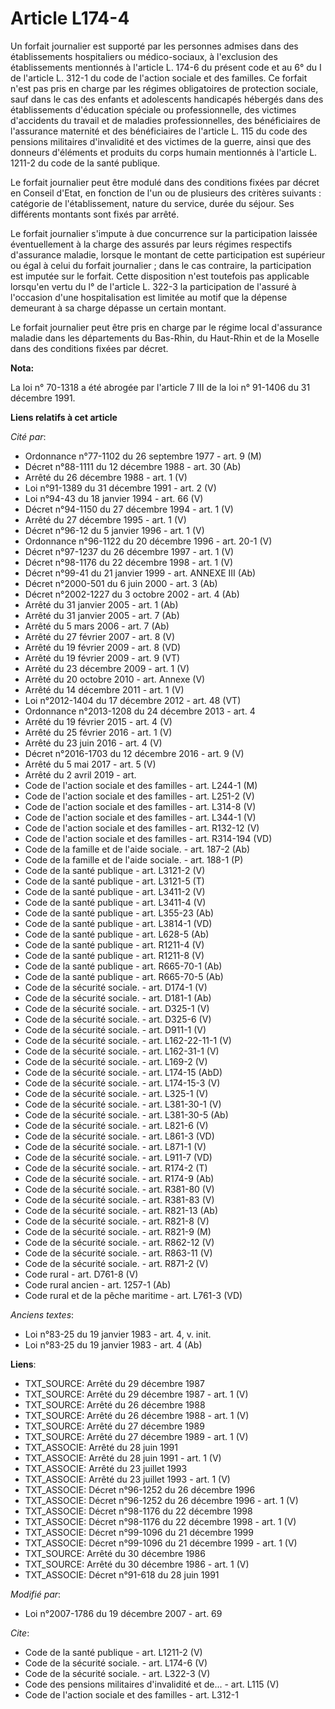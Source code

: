# Article L174-4

Un forfait journalier est supporté par les personnes admises dans des établissements hospitaliers ou médico-sociaux, à
l'exclusion des établissements mentionnés à l'article L. 174-6 du présent code et au 6° du I de l'article L. 312-1 du code de
l'action sociale et des familles. Ce forfait n'est pas pris en charge par les régimes obligatoires de protection sociale,
sauf dans le cas des enfants et adolescents handicapés hébergés dans des établissements d'éducation spéciale ou
professionnelle, des victimes d'accidents du travail et de maladies professionnelles, des bénéficiaires de l'assurance
maternité et des bénéficiaires de l'article L. 115 du code des pensions militaires d'invalidité et des victimes de la guerre,
ainsi que des donneurs d'éléments et produits du corps humain mentionnés à l'article L. 1211-2 du code de la santé publique. 

Le forfait journalier peut être modulé dans des conditions fixées par décret en Conseil d'Etat, en fonction de l'un ou de
plusieurs des critères suivants : catégorie de l'établissement, nature du service, durée du séjour. Ses différents montants
sont fixés par arrêté. 

Le forfait journalier s'impute à due concurrence sur la participation laissée éventuellement à la charge des assurés par
leurs régimes respectifs d'assurance maladie, lorsque le montant de cette participation est supérieur ou égal à celui du
forfait journalier ; dans le cas contraire, la participation est imputée sur le forfait. Cette disposition n'est toutefois
pas applicable lorsqu'en vertu du l° de l'article L. 322-3 la participation de l'assuré à l'occasion d'une hospitalisation
est limitée au motif que la dépense demeurant à sa charge dépasse un certain montant. 

Le forfait journalier peut être pris en charge par le régime local d'assurance maladie dans les départements du Bas-Rhin, du
Haut-Rhin et de la Moselle dans des conditions fixées par décret.

**Nota:**

La loi n° 70-1318 a été abrogée par l'article 7 III de la loi n° 91-1406 du 31 décembre 1991.

**Liens relatifs à cet article**

_Cité par_:

  - Ordonnance n°77-1102 du 26 septembre 1977 - art. 9 (M)
  - Décret n°88-1111 du 12 décembre 1988 - art. 30 (Ab)
  - Arrêté du 26 décembre 1988 - art. 1 (V)
  - Loi n°91-1389 du 31 décembre 1991 - art. 2 (V)
  - Loi n°94-43 du 18 janvier 1994 - art. 66 (V)
  - Décret n°94-1150 du 27 décembre 1994 - art. 1 (V)
  - Arrêté du 27 décembre 1995 - art. 1 (V)
  - Décret n°96-12 du 5 janvier 1996 - art. 1 (V)
  - Ordonnance n°96-1122 du 20 décembre 1996 - art. 20-1 (V)
  - Décret n°97-1237 du 26 décembre 1997 - art. 1 (V)
  - Décret n°98-1176 du 22 décembre 1998 - art. 1 (V)
  - Décret n°99-41 du 21 janvier 1999 - art. ANNEXE III (Ab)
  - Décret n°2000-501 du 6 juin 2000 - art. 3 (Ab)
  - Décret n°2002-1227 du 3 octobre 2002 - art. 4 (Ab)
  - Arrêté du 31 janvier 2005 - art. 1 (Ab)
  - Arrêté du 31 janvier 2005 - art. 7 (Ab)
  - Arrêté du 5 mars 2006 - art. 7 (Ab)
  - Arrêté du 27 février 2007 - art. 8 (V)
  - Arrêté du 19 février 2009 - art. 8 (VD)
  - Arrêté du 19 février 2009 - art. 9 (VT)
  - Arrêté du 23 décembre 2009 - art. 1 (V)
  - Arrêté du 20 octobre 2010 - art. Annexe (V)
  - Arrêté du 14 décembre 2011 - art. 1 (V)
  - Loi n°2012-1404 du 17 décembre 2012 - art. 48 (VT)
  - Ordonnance n°2013-1208 du 24 décembre 2013 - art. 4
  - Arrêté du 19 février 2015 - art. 4 (V)
  - Arrêté du 25 février 2016 - art. 1 (V)
  - Arrêté du 23 juin 2016 - art. 4 (V)
  - Décret n°2016-1703 du 12 décembre 2016 - art. 9 (V)
  - Arrêté du 5 mai 2017 - art. 5 (V)
  - Arrêté du 2 avril 2019 - art.
  - Code de l'action sociale et des familles - art. L244-1 (M)
  - Code de l'action sociale et des familles - art. L251-2 (V)
  - Code de l'action sociale et des familles - art. L314-8 (V)
  - Code de l'action sociale et des familles - art. L344-1 (V)
  - Code de l'action sociale et des familles - art. R132-12 (V)
  - Code de l'action sociale et des familles - art. R314-194 (VD)
  - Code de la famille et de l'aide sociale. - art. 187-2 (Ab)
  - Code de la famille et de l'aide sociale. - art. 188-1 (P)
  - Code de la santé publique - art. L3121-2 (V)
  - Code de la santé publique - art. L3121-5 (T)
  - Code de la santé publique - art. L3411-2 (V)
  - Code de la santé publique - art. L3411-4 (V)
  - Code de la santé publique - art. L355-23 (Ab)
  - Code de la santé publique - art. L3814-1 (VD)
  - Code de la santé publique - art. L628-5 (Ab)
  - Code de la santé publique - art. R1211-4 (V)
  - Code de la santé publique - art. R1211-8 (V)
  - Code de la santé publique - art. R665-70-1 (Ab)
  - Code de la santé publique - art. R665-70-5 (Ab)
  - Code de la sécurité sociale. - art. D174-1 (V)
  - Code de la sécurité sociale. - art. D181-1 (Ab)
  - Code de la sécurité sociale. - art. D325-1 (V)
  - Code de la sécurité sociale. - art. D325-6 (V)
  - Code de la sécurité sociale. - art. D911-1 (V)
  - Code de la sécurité sociale. - art. L162-22-11-1 (V)
  - Code de la sécurité sociale. - art. L162-31-1 (V)
  - Code de la sécurité sociale. - art. L169-2 (V)
  - Code de la sécurité sociale. - art. L174-15 (AbD)
  - Code de la sécurité sociale. - art. L174-15-3 (V)
  - Code de la sécurité sociale. - art. L325-1 (V)
  - Code de la sécurité sociale. - art. L381-30-1 (V)
  - Code de la sécurité sociale. - art. L381-30-5 (Ab)
  - Code de la sécurité sociale. - art. L821-6 (V)
  - Code de la sécurité sociale. - art. L861-3 (VD)
  - Code de la sécurité sociale. - art. L871-1 (V)
  - Code de la sécurité sociale. - art. L911-7 (VD)
  - Code de la sécurité sociale. - art. R174-2 (T)
  - Code de la sécurité sociale. - art. R174-9 (Ab)
  - Code de la sécurité sociale. - art. R381-80 (V)
  - Code de la sécurité sociale. - art. R381-83 (V)
  - Code de la sécurité sociale. - art. R821-13 (Ab)
  - Code de la sécurité sociale. - art. R821-8 (V)
  - Code de la sécurité sociale. - art. R821-9 (M)
  - Code de la sécurité sociale. - art. R862-12 (V)
  - Code de la sécurité sociale. - art. R863-11 (V)
  - Code de la sécurité sociale. - art. R871-2 (V)
  - Code rural - art. D761-8 (V)
  - Code rural ancien - art. 1257-1 (Ab)
  - Code rural et de la pêche maritime - art. L761-3 (VD)

_Anciens textes_:

  - Loi n°83-25 du 19 janvier 1983 - art. 4, v. init.
  - Loi n°83-25 du 19 janvier 1983 - art. 4 (Ab)

**Liens**:

  - TXT_SOURCE: Arrêté du 29 décembre 1987
  - TXT_SOURCE: Arrêté du 29 décembre 1987 - art. 1 (V)
  - TXT_SOURCE: Arrêté du 26 décembre 1988
  - TXT_SOURCE: Arrêté du 26 décembre 1988 - art. 1 (V)
  - TXT_SOURCE: Arrêté du 27 décembre 1989
  - TXT_SOURCE: Arrêté du 27 décembre 1989 - art. 1 (V)
  - TXT_ASSOCIE: Arrêté du 28 juin 1991
  - TXT_ASSOCIE: Arrêté du 28 juin 1991 - art. 1 (V)
  - TXT_ASSOCIE: Arrêté du 23 juillet 1993
  - TXT_ASSOCIE: Arrêté du 23 juillet 1993 - art. 1 (V)
  - TXT_ASSOCIE: Décret n°96-1252 du 26 décembre 1996
  - TXT_ASSOCIE: Décret n°96-1252 du 26 décembre 1996 - art. 1 (V)
  - TXT_ASSOCIE: Décret n°98-1176 du 22 décembre 1998
  - TXT_ASSOCIE: Décret n°98-1176 du 22 décembre 1998 - art. 1 (V)
  - TXT_ASSOCIE: Décret n°99-1096 du 21 décembre 1999
  - TXT_ASSOCIE: Décret n°99-1096 du 21 décembre 1999 - art. 1 (V)
  - TXT_SOURCE: Arrêté du 30 décembre 1986
  - TXT_SOURCE: Arrêté du 30 décembre 1986 - art. 1 (V)
  - TXT_ASSOCIE: Décret n°91-618 du 28 juin 1991

_Modifié par_:

  - Loi n°2007-1786 du 19 décembre 2007 - art. 69

_Cite_:

  - Code de la santé publique - art. L1211-2 (V)
  - Code de la sécurité sociale. - art. L174-6 (V)
  - Code de la sécurité sociale. - art. L322-3 (V)
  - Code des pensions militaires d'invalidité et de... - art. L115 (V)
  - Code de l'action sociale et des familles - art. L312-1
